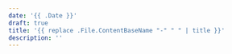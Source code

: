 ```yaml
---
date: '{{ .Date }}'
draft: true
title: '{{ replace .File.ContentBaseName "-" " " | title }}'
description: ''
---
```


